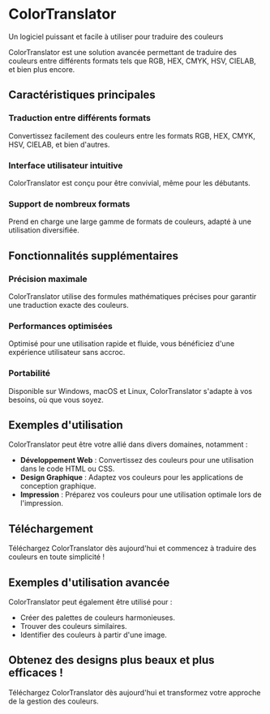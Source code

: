 # ColorTranslator

Un logiciel puissant et facile à utiliser pour traduire des couleurs

ColorTranslator est une solution avancée permettant de traduire des couleurs entre différents formats tels que RGB, HEX, CMYK, HSV, CIELAB, et bien plus encore.

## Caractéristiques principales

### Traduction entre différents formats
Convertissez facilement des couleurs entre les formats RGB, HEX, CMYK, HSV, CIELAB, et bien d'autres.

### Interface utilisateur intuitive
ColorTranslator est conçu pour être convivial, même pour les débutants.

### Support de nombreux formats
Prend en charge une large gamme de formats de couleurs, adapté à une utilisation diversifiée.

## Fonctionnalités supplémentaires

### Précision maximale
ColorTranslator utilise des formules mathématiques précises pour garantir une traduction exacte des couleurs.

### Performances optimisées
Optimisé pour une utilisation rapide et fluide, vous bénéficiez d'une expérience utilisateur sans accroc.

### Portabilité
Disponible sur Windows, macOS et Linux, ColorTranslator s'adapte à vos besoins, où que vous soyez.

## Exemples d'utilisation

ColorTranslator peut être votre allié dans divers domaines, notamment :

- **Développement Web** : Convertissez des couleurs pour une utilisation dans le code HTML ou CSS.
- **Design Graphique** : Adaptez vos couleurs pour les applications de conception graphique.
- **Impression** : Préparez vos couleurs pour une utilisation optimale lors de l'impression.

## Téléchargement

Téléchargez ColorTranslator dès aujourd'hui et commencez à traduire des couleurs en toute simplicité !

## Exemples d'utilisation avancée

ColorTranslator peut également être utilisé pour :

- Créer des palettes de couleurs harmonieuses.
- Trouver des couleurs similaires.
- Identifier des couleurs à partir d'une image.

## Obtenez des designs plus beaux et plus efficaces !

Téléchargez ColorTranslator dès aujourd'hui et transformez votre approche de la gestion des couleurs.
